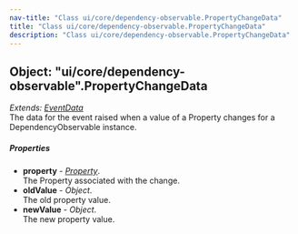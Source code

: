 ```yaml
---
nav-title: "Class ui/core/dependency-observable.PropertyChangeData"
title: "Class ui/core/dependency-observable.PropertyChangeData"
description: "Class ui/core/dependency-observable.PropertyChangeData"
---
```

## Object: "ui/core/dependency-observable".PropertyChangeData  
_Extends:_ [_EventData_](../../../data/observable/EventData.md)  
The data for the event raised when a value of a Property changes for a DependencyObservable instance.

##### Properties
 - **property** - [_Property_](../../../ui/core/dependency-observable/Property.md).    
  The Property associated with the change.
 - **oldValue** - _Object_.    
  The old property value.
 - **newValue** - _Object_.    
  The new property value.